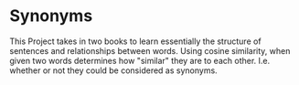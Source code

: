 # Synonyms

This Project takes in two books to learn essentially the structure of sentences and relationships between words. Using cosine similarity, when given two words determines how "similar" they are to each other. I.e. whether or not they could be considered as synonyms. 
